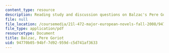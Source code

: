 ```yaml
---
content_type: resource
description: Reading study and discussion questions on Balzac's Pere Goriot.
file: null
file_location: /coursemedia/21l-472-major-european-novels-fall-2008/94770b0594bf7d92959dc5d741af3633_balzac.pdf
file_type: application/pdf
resourcetype: Document
title: Balzac, Pere Goriot
uid: 94770b05-94bf-7d92-959d-c5d741af3633
---
```

